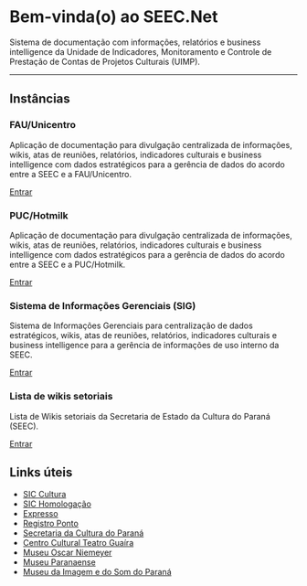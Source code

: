 # Bem-vinda(o) ao SEEC.Net

Sistema de documentação com informações, relatórios e business intelligence da Unidade de Indicadores, Monitoramento e Controle de Prestação de Contas de Projetos Culturais (UIMP).

---

<!--
## O que é o SEEC.Net?
Lorem ipsum...
-->

<div class="pt-2 pb-4 px-4 my-4 bg-body-tertiary rounded-3">
<h2 class="display-4 text-center">Instâncias</h2>

<div class="row">
  <div class="col-sm-6">
    <div class="card mb-4">
      <div class="card-body">
        <h3 class="card-title">FAU/Unicentro</h3>
        <p class="card-text">
            Aplicação de documentação para divulgação centralizada de informações, wikis, atas de reuniões, relatórios, indicadores culturais e business intelligence com dados estratégicos para a gerência de dados do acordo entre a SEEC e a FAU/Unicentro.
        </p>
        <a href="https://unicentro.seec.net.br" class="btn btn-primary" role="button">Entrar</a>
      </div>
    </div>
  </div>
  <div class="col-sm-6">
    <div class="card mb-4">
      <div class="card-body">
        <h3 class="card-title">PUC/Hotmilk</h3>
        <p class="card-text">
            Aplicação de documentação para divulgação centralizada de informações, wikis, atas de reuniões, relatórios, indicadores culturais e business intelligence com dados estratégicos para a gerência de dados do acordo entre a SEEC e a PUC/Hotmilk.
        </p>
        <a href="https://hotmilk.seec.net.br" class="btn btn-primary" role="button">Entrar</a>
      </div>
    </div>
  </div>
</div>

<div class="row">
  <div class="col-sm-6">
    <div class="card">
      <div class="card-body">
        <h3 class="card-title">Sistema de Informações Gerenciais (SIG)</h3>
        <p class="card-text">
            Sistema de Informações Gerenciais para centralização de dados estratégicos, wikis, atas de reuniões, relatórios, indicadores culturais e business intelligence para a gerência de informações de uso interno da SEEC.
        </p>
        <a href="https://sig.seec.net.br" class="btn btn-primary" role="button">Entrar</a>
      </div>
    </div>
  </div>
  <div class="col-sm-6">
    <div class="card">
      <div class="card-body">
        <h3 class="card-title">Lista de wikis setoriais</h3>
        <p class="card-text">
            Lista de Wikis setoriais da Secretaria de Estado da Cultura do Paraná (SEEC).
        </p>
        <a href="user-guide/" class="btn btn-primary" role="button">Entrar</a>
      </div>
    </div>
  </div>
</div>
</div>


## Links úteis

* [SIC Cultura](https://www.sic.cultura.pr.gov.br)
* [SIC Homologação](http://www.sic.homologacao.pr.gov.br)
* [Expresso](https://expresso.pr.gov.br)
* [Registro Ponto](https://seec.registroponto.pr.gov.br)
* [Secretaria da Cultura do Paraná](https://www.cultura.pr.gov.br)
* [Centro Cultural Teatro Guaíra](https://www.teatroguaira.pr.gov.br)
* [Museu Oscar Niemeyer](https://www.teatroguaira.pr.gov.br)
* [Museu Paranaense](https://www.museuparanaense.pr.gov.br)
* [Museu da Imagem e do Som do Paraná](https://www.mis.pr.gov.br)
